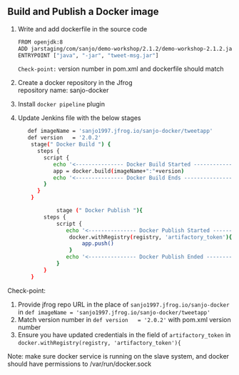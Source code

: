 ## Build and Publish a Docker image 

1. Write and add dockerfile in the source code
	```sh
	FROM openjdk:8
	ADD jarstaging/com/sanjo/demo-workshop/2.1.2/demo-workshop-2.1.2.jar tweet-msg.jar
	ENTRYPOINT ["java", "-jar", "tweet-msg.jar"]
	```
   `Check-point:`  version number in pom.xml and dockerfile should match   
1. Create a docker repository in the Jfrog  
    repository name: sanjo-docker
1. Install `docker pipeline` plugin 

1. Update Jenkins file with the below stages  
    ```sh 
	   def imageName = 'sanjo1997.jfrog.io/sanjo-docker/tweetapp'
	   def version   = '2.0.2'
        stage(" Docker Build ") {
          steps {
            script {
               echo '<--------------- Docker Build Started --------------->'
               app = docker.build(imageName+":"+version)
               echo '<--------------- Docker Build Ends --------------->'
            }
          }
        }

                stage (" Docker Publish "){
            steps {
                script {
                   echo '<--------------- Docker Publish Started --------------->'  
                    docker.withRegistry(registry, 'artifactory_token'){
                        app.push()
                    }    
                   echo '<--------------- Docker Publish Ended --------------->'  
                }
            }
        }
    ```

Check-point: 
1. Provide jfrog repo URL in the place of `sanjo1997.jfrog.io/sanjo-docker` in `def imageName = 'sanjo1997.jfrog.io/sanjo-docker/tweetapp'`  
2. Match version number in `def version   = '2.0.2'` with pom.xml version number  
3. Ensure you have updated credentials in the field of `artifactory_token` in `docker.withRegistry(registry, 'artifactory_token'){`

Note: make sure docker service is running on the slave system, and docker should have permissions to /var/run/docker.sock

